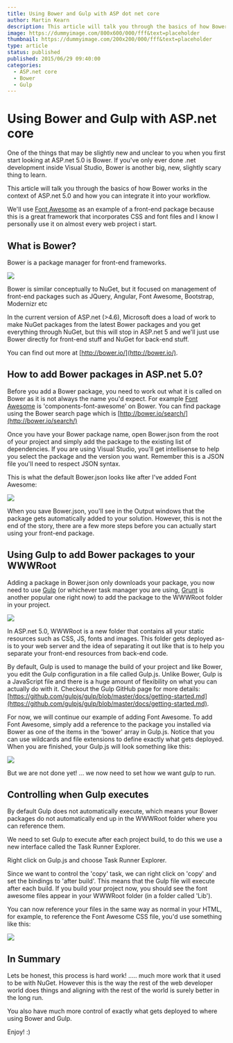 ```yaml
---
title: Using Bower and Gulp with ASP dot net core
author: Martin Kearn
description: This article will talk you through the basics of how Bower works in the context of ASP.net 5.0 and how you can integrate it into your workflow
image: https://dummyimage.com/800x600/000/fff&text=placeholder
thumbnail: https://dummyimage.com/200x200/000/fff&text=placeholder
type: article
status: published
published: 2015/06/29 09:40:00
categories: 
  - ASP.net core
  - Bower
  - Gulp
---
```


# Using Bower and Gulp with ASP.net core

One of the things that may be slightly new and unclear to you when you first start looking at ASP.net 5.0 is Bower. If you've only ever done .net development inside Visual Studio, Bower is another big, new, slightly scary thing to learn.

This article will talk you through the basics of how Bower works in the context of ASP.net 5.0 and how you can integrate it into your workflow.

We'll use [Font Awesome](http://fortawesome.github.io/Font-Awesome/) as an example of a front-end package because this is a great framework that incorporates CSS and font files and I know I personally use it on almost every web project i start.

## What is Bower?

Bower is a package manager for front-end frameworks.

[![](https://msdnshared.blob.core.windows.net/media/MSDNBlogsFS/prod.evol.blogs.msdn.com/CommunityServer.Blogs.Components.WeblogFiles/00/00/00/56/73/3716.bower-logo.png)](http://bower.io/)

Bower is similar conceptually to NuGet, but it focused on management of front-end packages such as JQuery, Angular, Font Awesome, Bootstrap, Modernizr etc

In the current version of ASP.net (>4.6), Microsoft does a load of work to make NuGet packages from the latest Bower packages and you get everything through NuGet, but this will stop in ASP.net 5 and we'll just use Bower directly for front-end stuff and NuGet for back-end stuff.

You can find out more at [http://bower.io/](http://bower.io/).

## How to add Bower packages in ASP.net 5.0?

Before you add a Bower package, you need to work out what it is called on Bower as it is not always the name you'd expect. For example [Font Awesome](http://fortawesome.github.io/Font-Awesome/) is 'components-font-awesome' on Bower. You can find package using the Bower search page which is [http://bower.io/search/](http://bower.io/search/)

Once you have your Bower package name, open Bower.json from the root of your project and simply add the package to the existing list of dependencies. If you are using Visual Studio, you'll get intellisense to help you select the package and the version you want. Remember this is a JSON file you'll need to respect JSON syntax.

This is what the default Bower.json looks like after I've added Font Awesome:

[![](https://msdnshared.blob.core.windows.net/media/MSDNBlogsFS/prod.evol.blogs.msdn.com/CommunityServer.Blogs.Components.WeblogFiles/00/00/00/56/73/1122.Bower-json.PNG)](https://msdnshared.blob.core.windows.net/media/MSDNBlogsFS/prod.evol.blogs.msdn.com/CommunityServer.Blogs.Components.WeblogFiles/00/00/00/56/73/1122.Bower-json.PNG)

When you save Bower.json, you'll see in the Output windows that the package gets automatically added to your solution. However, this is not the end of the story, there are a few more steps before you can actually start using your front-end package.

## Using Gulp to add Bower packages to your WWWRoot

Adding a package in Bower.json only downloads your package, you now need to use [Gulp](http://gulpjs.com/) (or whichever task manager you are using, [Grunt](http://gruntjs.com/) is another popular one right now) to add the package to the WWWRoot folder in your project.

[![](https://msdnshared.blob.core.windows.net/media/MSDNBlogsFS/prod.evol.blogs.msdn.com/CommunityServer.Blogs.Components.WeblogFiles/00/00/00/56/73/4370.Gulp.jpg)](https://msdnshared.blob.core.windows.net/media/MSDNBlogsFS/prod.evol.blogs.msdn.com/CommunityServer.Blogs.Components.WeblogFiles/00/00/00/56/73/4370.Gulp.jpg)

In ASP.net 5.0, WWWRoot is a new folder that contains all your static resources such as CSS, JS, fonts and images. This folder gets deployed as-is to your web server and the idea of separating it out like that is to help you separate your front-end resources from back-end code.

By default, Gulp is used to manage the build of your project and like Bower, you edit the Gulp configuration in a file called Gulp.js. Unlike Bower, Gulp is a JavaScript file and there is a huge amount of flexibility on what you can actually do with it. Checkout the Gulp GitHub page for more details: [https://github.com/gulpjs/gulp/blob/master/docs/getting-started.md](https://github.com/gulpjs/gulp/blob/master/docs/getting-started.md).

For now, we will continue our example of adding Font Awesome. To add Font Awesome, simply add a reference to the package you installed via Bower as one of the items in the 'bower' array in Gulp.js. Notice that you can use wildcards and file extensions to define exactly what gets deployed. When you are finished, your Gulp.js will look something like this:

[![](https://msdnshared.blob.core.windows.net/media/MSDNBlogsFS/prod.evol.blogs.msdn.com/CommunityServer.Blogs.Components.WeblogFiles/00/00/00/56/73/6114.Gulp-js.PNG)](https://msdnshared.blob.core.windows.net/media/MSDNBlogsFS/prod.evol.blogs.msdn.com/CommunityServer.Blogs.Components.WeblogFiles/00/00/00/56/73/6114.Gulp-js.PNG)

 But we are not done yet! ... we now need to set how we want gulp to run.

## Controlling when Gulp executes

By default Gulp does not automatically execute, which means your Bower packages do not automatically end up in the WWWRoot folder where you can reference them.

We need to set Gulp to execute after each project build, to do this we use a new interface called the Task Runner Explorer.

Right click on Gulp.js and choose Task Runner Explorer.

Since we want to control the 'copy' task, we can right click on 'copy' and set the bindings to 'after build'. This means that the Gulp file will execute after each build. If you build your project now, you should see the font awesome files appear in your WWWRoot folder (in a folder called 'Lib').

You can now reference your files in the same way as normal in your HTML, for example, to reference the Font Awesome CSS file, you'd use something like this:

[![](https://msdnshared.blob.core.windows.net/media/MSDNBlogsFS/prod.evol.blogs.msdn.com/CommunityServer.Blogs.Components.WeblogFiles/00/00/00/56/73/0410.RefFontAwesome.PNG)](https://msdnshared.blob.core.windows.net/media/MSDNBlogsFS/prod.evol.blogs.msdn.com/CommunityServer.Blogs.Components.WeblogFiles/00/00/00/56/73/0410.RefFontAwesome.PNG)

## In Summary

Lets be honest, this process is hard work! ..... much more work that it used to be with NuGet. However this is the way the rest of the web developer world does things and aligning with the rest of the world is surely better in the long run.

You also have much more control of exactly what gets deployed to where using Bower and Gulp.

Enjoy! :)
